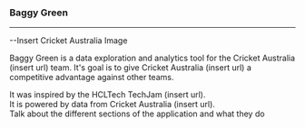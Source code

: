 ### Baggy Green
***

--Insert Cricket Australia Image

Baggy Green is a data exploration and analytics tool for the Cricket Australia (insert url) team.  It's goal is to give Cricket Australia (insert url) a competitive advantage against other teams.

It was inspired by the HCLTech TechJam (insert url).  
It is powered by data from Cricket Australia (insert url).  
Talk about the different sections of the application and what they do